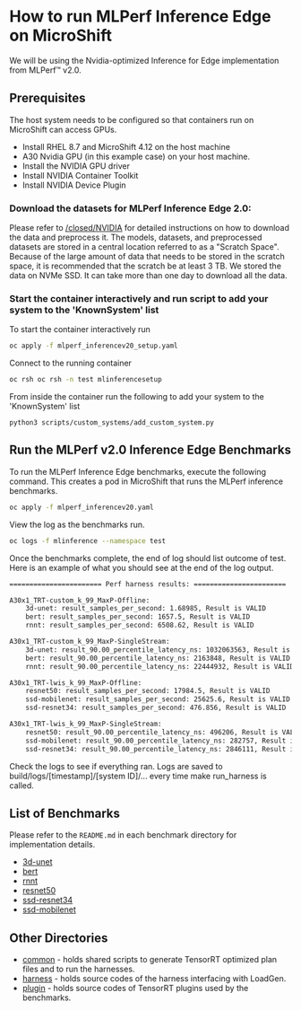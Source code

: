 
# How to run MLPerf Inference Edge on MicroShift
We will be using the Nvidia-optimized Inference for Edge implementation from MLPerf™ v2.0.

## Prerequisites
The host system needs to be configured so that containers run on MicroShift can access GPUs.
 - Install RHEL 8.7 and MicroShift 4.12 on the host machine
 - A30 Nvidia GPU (in this example case) on your host machine.
 - Install the NVIDIA GPU driver 
 - Install NVIDIA Container Toolkit
 - Install NVIDIA Device Plugin



### Download the datasets for MLPerf Inference Edge 2.0:

Please refer to [/closed/NVIDIA](closed/NVIDIA/README.md) for detailed instructions on how to download the data and preprocess it.
The models, datasets, and preprocessed datasets are stored in a central location referred to as a "Scratch Space". Because of the large amount of data that needs to be stored in the scratch space, it is recommended that the scratch be at least 3 TB. We stored the data on NVMe SSD. It can take more than  one day to download all the data. 

### Start the container interactively and run script to add your system to the 'KnownSystem' list

To start the container interactively run 
```bash
oc apply -f mlperf_inferencev20_setup.yaml
```

Connect to the running container 
```bash 
oc rsh oc rsh -n test mlinferencesetup
```

From inside the container run the following to add your system to the 'KnownSystem' list 

```python3 scripts/custom_systems/add_custom_system.py```
 

## Run the MLPerf v2.0 Inference Edge Benchmarks

To run the MLPerf Inference Edge benchmarks, execute the following command.  This creates a pod in MicroShift that runs the MLPerf inference benchmarks.

```bash
oc apply -f mlperf_inferencev20.yaml
```

View the log as the benchmarks run. 
```bash
oc logs -f mlinference --namespace test 
```

Once the benchmarks complete, the end of log should list outcome of test. Here is an example of what you should see at the end of the log output. 
```bash
======================= Perf harness results: =======================

A30x1_TRT-custom_k_99_MaxP-Offline:
    3d-unet: result_samples_per_second: 1.68985, Result is VALID
    bert: result_samples_per_second: 1657.5, Result is VALID
    rnnt: result_samples_per_second: 6508.62, Result is VALID

A30x1_TRT-custom_k_99_MaxP-SingleStream:
    3d-unet: result_90.00_percentile_latency_ns: 1032063563, Result is VALID
    bert: result_90.00_percentile_latency_ns: 2163848, Result is VALID
    rnnt: result_90.00_percentile_latency_ns: 22444932, Result is VALID

A30x1_TRT-lwis_k_99_MaxP-Offline:
    resnet50: result_samples_per_second: 17984.5, Result is VALID
    ssd-mobilenet: result_samples_per_second: 25625.6, Result is VALID
    ssd-resnet34: result_samples_per_second: 476.856, Result is VALID

A30x1_TRT-lwis_k_99_MaxP-SingleStream:
    resnet50: result_90.00_percentile_latency_ns: 496206, Result is VALID
    ssd-mobilenet: result_90.00_percentile_latency_ns: 282757, Result is VALID
    ssd-resnet34: result_90.00_percentile_latency_ns: 2846111, Result is VALID
```



Check the logs to see if everything ran. 
Logs are saved to build/logs/[timestamp]/[system ID]/... every time make run_harness is called.


## List of Benchmarks

Please refer to the `README.md` in each benchmark directory for implementation details.
- [3d-unet](closed/NVIDIA/code/3d-unet/tensorrt/README.md)
- [bert](closed/NVIDIA/code/bert/tensorrt/README.md)
- [rnnt](closed/NVIDIA/code/rnnt/tensorrt/README.md)
- [resnet50](closed/NVIDIA/code/resnet50/tensorrt/README.md)
- [ssd-resnet34](closed/NVIDIA/code/ssd-resnet34/tensorrt/README.md)
- [ssd-mobilenet](closed/NVIDIA/code/ssd-mobilenet/tensorrt/README.md)

## Other Directories

- [common](closed/NVIDIA/code/common) - holds shared scripts to generate TensorRT optimized plan files and to run the harnesses.
- [harness](closed/NVIDIA/code/harness) - holds source codes of the harness interfacing with LoadGen.
- [plugin](closed/NVIDIA/code/plugin) - holds source codes of TensorRT plugins used by the benchmarks.


